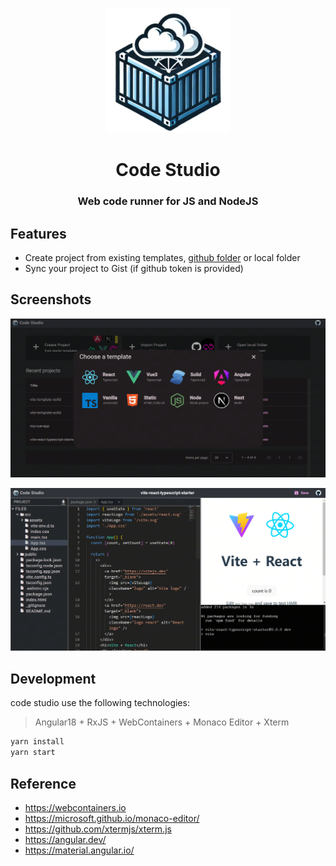 <p align="center">
  <a href="#">
    <img width="200" src="./public/logo.jpg" alt="Code Studio Logo">
  </a>
</p>

<h1 align="center">Code Studio</h1>
<h3 align="center">Web code runner for JS and NodeJS</h3>

## Features

- Create project from existing templates, [github folder](<(https://code-studio.chenxiaoyao.cn/edit?terminal=dev&source=https://github.com/chenxiaoyao6228/fe-notes/tree/main/Editor/_demo/webcontainers-express-app)>) or local folder
- Sync your project to Gist (if github token is provided)

## Screenshots

![Code Studio](./screenshot.png)

![Code Studio](./screenshot-2.png)

## Development

code studio use the following technologies:

> Angular18 + RxJS + WebContainers + Monaco Editor + Xterm

```sh
yarn install
yarn start
```

## Reference

- https://webcontainers.io
- https://microsoft.github.io/monaco-editor/
- https://github.com/xtermjs/xterm.js
- https://angular.dev/
- https://material.angular.io/
